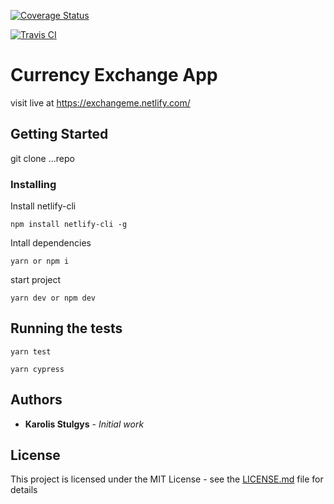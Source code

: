 [![Coverage Status](https://coveralls.io/repos/github/kstulgys/currency-exchanger-app/badge.svg?branch=master)](https://coveralls.io/github/kstulgys/currency-exchanger-app?branch=master)

[![Travis CI](https://travis-ci.com/kstulgys/currency-exchanger-app.svg?branch=master)](https://travis-ci.com/kstulgys/currency-exchanger-app.svg?branch=master)

# Currency Exchange App

visit live at https://exchangeme.netlify.com/

## Getting Started

git clone ...repo

### Installing

Install netlify-cli

```
npm install netlify-cli -g
```

Intall dependencies

```
yarn or npm i
```

start project

```
yarn dev or npm dev
```

## Running the tests

```
yarn test
```

```
yarn cypress
```

## Authors

- **Karolis Stulgys** - _Initial work_

## License

This project is licensed under the MIT License - see the [LICENSE.md](LICENSE.md) file for details
